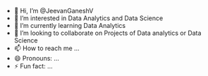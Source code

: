 - 👋 Hi, I’m @JeevanGaneshV
- 👀 I’m interested in Data Analytics and Data Science
- 🌱 I’m currently learning Data Analytics
- 💞️ I’m looking to collaborate on Projects of Data analytics or Data Science
- 📫 How to reach me ...
- 😄 Pronouns: ...
- ⚡ Fun fact: ...

<!---
JeevanGaneshV/JeevanGaneshV is a ✨ special ✨ repository because its `README.md` (this file) appears on your GitHub profile.
You can click the Preview link to take a look at your changes.
--->
